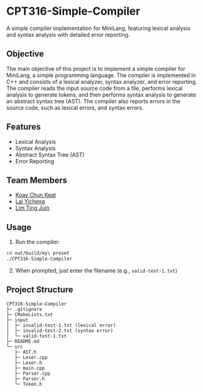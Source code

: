 # CPT316-Simple-Compiler

A simple compiler implementation for MiniLang, featuring lexical analysis and syntax analysis with detailed error reporting.

## Objective
The main objective of this project is to implement a simple compiler for MiniLang, a simple programming language. The compiler is implemented in C++ and consists of a lexical analyzer, syntax analyzer, and error reporting. The compiler reads the input source code from a file, performs lexical analysis to generate tokens, and then performs syntax analysis to generate an abstract syntax tree (AST). The compiler also reports errors in the source code, such as lexical errors, and syntax errors.

## Features
- Lexical Analysis
- Syntax Analysis
- Abstract Syntax Tree (AST)
- Error Reporting

## Team Members
- [Koay Chun Keat](https://github.com/koayck)
- [Lai Yicheng](https://github.com/Jisi-A)
- [Lim Ting Juin](https://github.com/juin03)

## Usage

1. Run the compiler:
```bash
cd out/build/my\ preset
./CPT316-Simple-Compiler
```
2. When prompted, just enter the filename (e.g., `valid-test-1.txt`)

## Project Structure

```
CPT316-Simple-Compiler
├─ .gitignore
├─ CMakeLists.txt
├─ input
│  ├─ invalid-test-1.txt (lexical error)
│  ├─ invalid-test-2.txt (syntax error)
│  └─ valid-test-1.txt
├─ README.md
└─ src
   ├─ AST.h
   ├─ Lexer.cpp
   ├─ Lexer.h
   ├─ main.cpp
   ├─ Parser.cpp
   ├─ Parser.h
   └─ Token.h
```